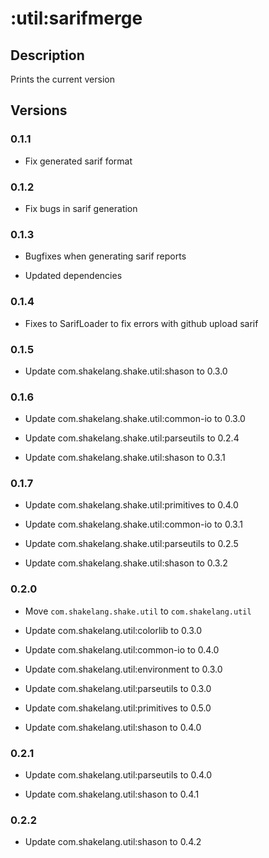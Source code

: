 # :util:sarifmerge

## Description

Prints the current version

## Versions

### 0.1.1

* Fix generated sarif format

### 0.1.2

* Fix bugs in sarif generation

### 0.1.3

* Bugfixes when generating sarif reports

* Updated dependencies

### 0.1.4

* Fixes to SarifLoader to fix errors with github upload sarif

### 0.1.5

* Update com.shakelang.shake.util:shason to 0.3.0

### 0.1.6

* Update com.shakelang.shake.util:common-io to 0.3.0

* Update com.shakelang.shake.util:parseutils to 0.2.4

* Update com.shakelang.shake.util:shason to 0.3.1

### 0.1.7

* Update com.shakelang.shake.util:primitives to 0.4.0

* Update com.shakelang.shake.util:common-io to 0.3.1

* Update com.shakelang.shake.util:parseutils to 0.2.5

* Update com.shakelang.shake.util:shason to 0.3.2

### 0.2.0

* Move `com.shakelang.shake.util` to `com.shakelang.util`

* Update com.shakelang.util:colorlib to 0.3.0

* Update com.shakelang.util:common-io to 0.4.0

* Update com.shakelang.util:environment to 0.3.0

* Update com.shakelang.util:parseutils to 0.3.0

* Update com.shakelang.util:primitives to 0.5.0

* Update com.shakelang.util:shason to 0.4.0

### 0.2.1

* Update com.shakelang.util:parseutils to 0.4.0

* Update com.shakelang.util:shason to 0.4.1

### 0.2.2

* Update com.shakelang.util:shason to 0.4.2